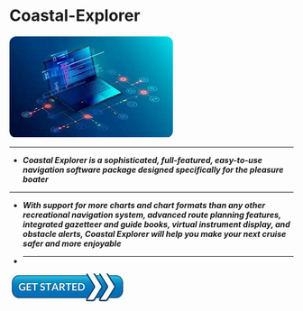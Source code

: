 # Coastal-Explorer

<img src="https://github.com/JasmineGraut/Coastal-Explorer/blob/main/ce.png"/>

___

+  ***Coastal Explorer is a sophisticated, full-featured, easy-to-use navigation software package designed specifically for the pleasure boater***

___

+  ***With support for more charts and chart formats than any other recreational navigation system, advanced route planning features, integrated gazetteer and guide books, virtual instrument display, and obstacle alerts, Coastal Explorer will help you make your next cruise safer and more enjoyable***

+  ___

<img src="https://github.com/JasmineGraut/Coastal-Explorer/blob/main/st.png"/>  
